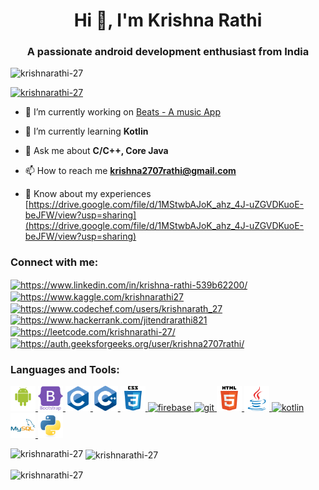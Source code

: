 <h1 align="center">Hi 👋, I'm Krishna Rathi</h1>
<h3 align="center">A passionate android development enthusiast from India</h3>


<p align="left"> <img src="https://komarev.com/ghpvc/?username=krishnarathi-27&label=Profile%20views&color=0e75b6&style=flat" alt="krishnarathi-27" /> </p>

<p align="left"> <a href="https://github.com/ryo-ma/github-profile-trophy"><img src="https://github-profile-trophy.vercel.app/?username=krishnarathi-27" alt="krishnarathi-27" /></a> </p>

- 🔭 I’m currently working on [Beats - A music App](https://github.com/krishnarathi-27/Beats)

- 🌱 I’m currently learning **Kotlin**

- 💬 Ask me about **C/C++, Core Java**

- 📫 How to reach me **krishna2707rathi@gmail.com**

- 📄 Know about my experiences [https://drive.google.com/file/d/1MStwbAJoK_ahz_4J-uZGVDKuoE-beJFW/view?usp=sharing](https://drive.google.com/file/d/1MStwbAJoK_ahz_4J-uZGVDKuoE-beJFW/view?usp=sharing)

<h3 align="left">Connect with me:</h3>
<p align="left">
<a href="https://linkedin.com/in/https://www.linkedin.com/in/krishna-rathi-539b62200/" target="blank"><img align="center" src="https://raw.githubusercontent.com/rahuldkjain/github-profile-readme-generator/master/src/images/icons/Social/linked-in-alt.svg" alt="https://www.linkedin.com/in/krishna-rathi-539b62200/" height="30" width="40" /></a>
<a href="https://kaggle.com/https://www.kaggle.com/krishnarathi27" target="blank"><img align="center" src="https://raw.githubusercontent.com/rahuldkjain/github-profile-readme-generator/master/src/images/icons/Social/kaggle.svg" alt="https://www.kaggle.com/krishnarathi27" height="30" width="40" /></a>
<a href="https://www.codechef.com/users/https://www.codechef.com/users/krishnarath_27" target="blank"><img align="center" src="https://cdn.jsdelivr.net/npm/simple-icons@3.1.0/icons/codechef.svg" alt="https://www.codechef.com/users/krishnarath_27" height="30" width="40" /></a>
<a href="https://www.hackerrank.com/https://www.hackerrank.com/jitendrarathi821" target="blank"><img align="center" src="https://raw.githubusercontent.com/rahuldkjain/github-profile-readme-generator/master/src/images/icons/Social/hackerrank.svg" alt="https://www.hackerrank.com/jitendrarathi821" height="30" width="40" /></a>
<a href="https://www.leetcode.com/https://leetcode.com/krishnarathi-27/" target="blank"><img align="center" src="https://raw.githubusercontent.com/rahuldkjain/github-profile-readme-generator/master/src/images/icons/Social/leet-code.svg" alt="https://leetcode.com/krishnarathi-27/" height="30" width="40" /></a>
<a href="https://auth.geeksforgeeks.org/user/https://auth.geeksforgeeks.org/user/krishna2707rathi/" target="blank"><img align="center" src="https://raw.githubusercontent.com/rahuldkjain/github-profile-readme-generator/master/src/images/icons/Social/geeks-for-geeks.svg" alt="https://auth.geeksforgeeks.org/user/krishna2707rathi/" height="30" width="40" /></a>
</p>

<h3 align="left">Languages and Tools:</h3>
<p align="left"> <a href="https://developer.android.com" target="_blank" rel="noreferrer"> <img src="https://raw.githubusercontent.com/devicons/devicon/master/icons/android/android-original-wordmark.svg" alt="android" width="40" height="40"/> </a> <a href="https://getbootstrap.com" target="_blank" rel="noreferrer"> <img src="https://raw.githubusercontent.com/devicons/devicon/master/icons/bootstrap/bootstrap-plain-wordmark.svg" alt="bootstrap" width="40" height="40"/> </a> <a href="https://www.cprogramming.com/" target="_blank" rel="noreferrer"> <img src="https://raw.githubusercontent.com/devicons/devicon/master/icons/c/c-original.svg" alt="c" width="40" height="40"/> </a> <a href="https://www.w3schools.com/cpp/" target="_blank" rel="noreferrer"> <img src="https://raw.githubusercontent.com/devicons/devicon/master/icons/cplusplus/cplusplus-original.svg" alt="cplusplus" width="40" height="40"/> </a> <a href="https://www.w3schools.com/css/" target="_blank" rel="noreferrer"> <img src="https://raw.githubusercontent.com/devicons/devicon/master/icons/css3/css3-original-wordmark.svg" alt="css3" width="40" height="40"/> </a> <a href="https://firebase.google.com/" target="_blank" rel="noreferrer"> <img src="https://www.vectorlogo.zone/logos/firebase/firebase-icon.svg" alt="firebase" width="40" height="40"/> </a> <a href="https://git-scm.com/" target="_blank" rel="noreferrer"> <img src="https://www.vectorlogo.zone/logos/git-scm/git-scm-icon.svg" alt="git" width="40" height="40"/> </a> <a href="https://www.w3.org/html/" target="_blank" rel="noreferrer"> <img src="https://raw.githubusercontent.com/devicons/devicon/master/icons/html5/html5-original-wordmark.svg" alt="html5" width="40" height="40"/> </a> <a href="https://www.java.com" target="_blank" rel="noreferrer"> <img src="https://raw.githubusercontent.com/devicons/devicon/master/icons/java/java-original.svg" alt="java" width="40" height="40"/> </a> <a href="https://kotlinlang.org" target="_blank" rel="noreferrer"> <img src="https://www.vectorlogo.zone/logos/kotlinlang/kotlinlang-icon.svg" alt="kotlin" width="40" height="40"/> </a> <a href="https://www.mysql.com/" target="_blank" rel="noreferrer"> <img src="https://raw.githubusercontent.com/devicons/devicon/master/icons/mysql/mysql-original-wordmark.svg" alt="mysql" width="40" height="40"/> </a> <a href="https://www.python.org" target="_blank" rel="noreferrer"> <img src="https://raw.githubusercontent.com/devicons/devicon/master/icons/python/python-original.svg" alt="python" width="40" height="40"/> </a> </p>

<p><img align="left" src="https://github-readme-stats.vercel.app/api/top-langs?username=krishnarathi-27&show_icons=true&locale=en&layout=compact" alt="krishnarathi-27" /></p>

<p>&nbsp;<img align="center" src="https://github-readme-stats.vercel.app/api?username=krishnarathi-27&show_icons=true&locale=en" alt="krishnarathi-27" /></p>

<p><img align="center" src="https://github-readme-streak-stats.herokuapp.com/?user=krishnarathi-27&" alt="krishnarathi-27" /></p>

